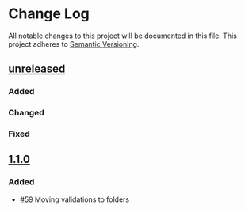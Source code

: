 # Change Log
All notable changes to this project will be documented in this file.
This project adheres to [Semantic Versioning](http://semver.org/).

## [unreleased]
### Added

### Changed

### Fixed

## [1.1.0]
### Added
- [\#59] Moving validations to folders

[comment]: # (Build Comparison Links)

[unreleased]: https://github.com/Penneo/sdk-net/compare/1.1.0...HEAD
[1.1.0]:     https://github.com/Penneo/sdk-net/compare/1.0.23...1.1.0

[comment]: # (Issue Links)

[\#59]: https://github.com/Penneo/sdk-net/issues/59
